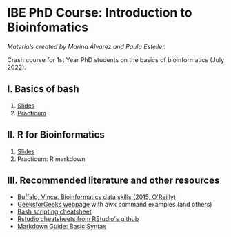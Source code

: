 # IBE PhD Course: Introduction to Bioinfomatics
*Materials created by Marina Álvarez and Paula Esteller.*


Crash course for 1st Year PhD students on the basics of bioinformatics (July 2022).

## I. Basics of bash

1. [Slides](https://docs.google.com/presentation/d/1oYIGeKcssganv4tV9kPVL_1GVsRiNtbaS1A5a5Fu7fo/edit?usp=sharing) 
2. [Practicum](https://pesteller.github.io/Intro2Bioinfo_course/)

## II. R for Bioinformatics
1. [Slides](https://docs.google.com/presentation/d/1jem2JXrsB3Sj4-v2sp_3t3i2vIG6_I6FhwPZ-wTPQdo/edit?usp=sharing)
2. Practicum: R markdown

## III. Recommended literature and other resources
* [Buffalo, Vince. Bioinformatics data skills (2015, O'Reilly)](https://www.oreilly.com/library/view/bioinformatics-data-skills/9781449367480/)
* [GeeksforGeeks webpage](https://www.geeksforgeeks.org/awk-command-unixlinux-examples/) with awk command examples (and others)
* [Bash scripting cheatsheet](https://devhints.io/bash)
* [Rstudio cheatsheets from RStudio's github](https://github.com/rstudio/cheatsheets)
* [Markdown Guide: Basic Syntax](https://www.markdownguide.org/basic-syntax/)



